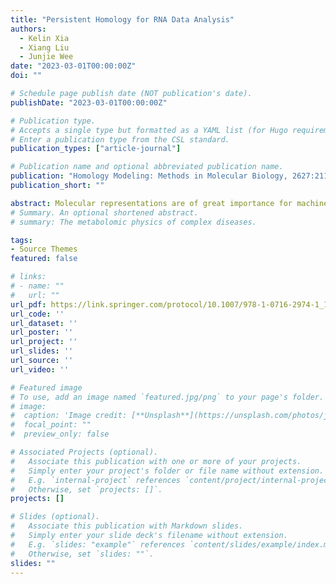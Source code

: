 ```yaml
---
title: "Persistent Homology for RNA Data Analysis"
authors: 
  - Kelin Xia
  - Xiang Liu
  - Junjie Wee
date: "2023-03-01T00:00:00Z"
doi: ""

# Schedule page publish date (NOT publication's date).
publishDate: "2023-03-01T00:00:00Z"

# Publication type.
# Accepts a single type but formatted as a YAML list (for Hugo requirements).
# Enter a publication type from the CSL standard.
publication_types: ["article-journal"]

# Publication name and optional abbreviated publication name.
publication: "Homology Modeling: Methods in Molecular Biology, 2627:211-229"
publication_short: ""

abstract: Molecular representations are of great importance for machine learning models in RNA data analysis. Essentially, efficient molecular descriptors or fingerprints that characterize the intrinsic structural and interactional information of RNAs can significantly boost the performance of all learning modeling. In this paper, we introduce two persistent models, including persistent homology and persistent spectral, for RNA structure and interaction representations and their applications in RNA data analysis. Different from traditional geometric and graph representations, persistent homology is built on simplicial complex, which is a generalization of graph models to higher-dimensional situations. Hypergraph is a further generalization of simplicial complexes and hypergraph-based embedded persistent homology has been proposed recently. Moreover, persistent spectral models, which combine filtration process with spectral models, including spectral graph, spectral simplicial complex, and spectral hypergraph, are proposed for molecular representation. The persistent attributes for RNAs can be obtained from these two persistent models and further combined with machine learning models for RNA structure, flexibility, dynamics, and function analysis.
# Summary. An optional shortened abstract.
# summary: The metabolomic physics of complex diseases.

tags:
- Source Themes
featured: false

# links:
# - name: ""
#   url: ""
url_pdf: https://link.springer.com/protocol/10.1007/978-1-0716-2974-1_12
url_code: ''
url_dataset: ''
url_poster: ''
url_project: ''
url_slides: ''
url_source: ''
url_video: ''

# Featured image
# To use, add an image named `featured.jpg/png` to your page's folder. 
# image:
#  caption: 'Image credit: [**Unsplash**](https://unsplash.com/photos/jdD8gXaTZsc)'
#  focal_point: ""
#  preview_only: false

# Associated Projects (optional).
#   Associate this publication with one or more of your projects.
#   Simply enter your project's folder or file name without extension.
#   E.g. `internal-project` references `content/project/internal-project/index.md`.
#   Otherwise, set `projects: []`.
projects: []

# Slides (optional).
#   Associate this publication with Markdown slides.
#   Simply enter your slide deck's filename without extension.
#   E.g. `slides: "example"` references `content/slides/example/index.md`.
#   Otherwise, set `slides: ""`.
slides: ""
---
```

